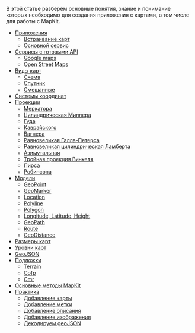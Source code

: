 В этой статье разберём основные понятия, знание и понимание которых необходимо для создания приложения с картами, в том числе для работы с MapKit.

- [Приложения]()
    - [Встраивание карт]()
    - [Основной сервис]()
- [Cервисы с готовыми API]()
    - [Google maps]()
    - [Open Street Maps]()
- [Виды карт]()
    - [Схема]()
    - [Спутник]()
    - [Смешанные]()
- [Системы координат]()
- [Проекции]()
    - [Меркатора]()
    - [Цилиндрическая Миллера]()
    - [Гуда]()
    - [Каврайского]()
    - [Вагнера]()
    - [Равновеликая Галла-Петерса]()
    - [Равновеликая цилиндрическая Ламберта]()
    - [Азимутальная]()
    - [Тройная проекция Винкеля]()
    - [Пирса]()
    - [Робинсона]()
- [Модели]()
    - [GeoPoint]()
    - [GeoMarker]()
    - [Location]()
    - [Polyline]()
    - [Polygon]()
    - [Longitude, Latitude, Height]()
    - [GeoPath]()
    - [Route]()
    - [GeoDistance]()
- [Размеры карт]()
- [Уровни карт]()
- [GeoJSON]()
- [Подложки]()
    - [Terrain]()
    - [Cofp]() 
    - [Cmr]()
- [Основные методы MapKit]()
- [Практика]()
    - [Добавление карты]()
    - [Добавление метки]()
    - [Добавление описания]()
    - [Добавление изображения]()
    - [Декодируем geoJSON]()